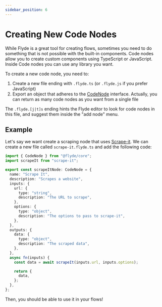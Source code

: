 ```yaml
---
sidebar_position: 6
---
```


# Creating New Code Nodes

While Flyde is a great tool for creating flows, sometimes you need to do something that is not possible with the built-in components.
Code nodes allow you to create custom components using TypeScript or JavaScript. Inside Code nodes you can use any library you want.

To create a new code node, you need to:

1. Create a new file ending with `.flyde.ts` (or `.flyde.js` if you prefer JavaScript)
2. Export an object that adheres to the [CodeNode](/docs/api-reference/interfaces/CodeNode.md) interface. Actually, you can return as many code nodes as you want from a single file

The `.flyde.[j|t]s` ending hints the Flyde editor to look for code nodes in this file, and suggest them inside the "add node" menu.

## Example

Let's say we want create a scraping node that uses [Scrape-it](https://www.npmjs.com/package/scrape-it). We can create a new file called `scrape-it.flyde.ts` and add the following code:

```ts
import { CodeNode } from "@flyde/core";
import scrapeIt from "scrape-it";

export const scrapeItNode: CodeNode = {
  name: "Scrape It",
  description: "Scrapes a website",
  inputs: {
    url: {
      type: "string",
      description: "The URL to scrape",
    },
    options: {
      type: "object",
      description: "The options to pass to scrape-it",
    },
  },
  outputs: {
    data: {
      type: "object",
      description: "The scraped data",
    },
  },
  async fn(inputs) {
    const data = await scrapeIt(inputs.url, inputs.options);

    return {
      data,
    };
  },
};
```

Then, you should be able to use it in your flows!
